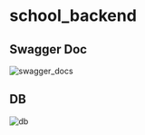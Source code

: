 # school_backend

## Swagger Doc

![swagger_docs](https://github.com/mohamed2020m/school_backend/assets/60801395/e0f4bef4-277a-44a0-8bdb-f7e40bd9620b)

## DB

![db](https://github.com/mohamed2020m/school_backend/assets/60801395/fb2825f9-2d35-462f-a860-038d71adafc6)
